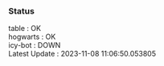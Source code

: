 ### Status


table : OK  
hogwarts : OK  
icy-bot : DOWN  
Latest Update : 2023-11-08 11:06:50.053805
